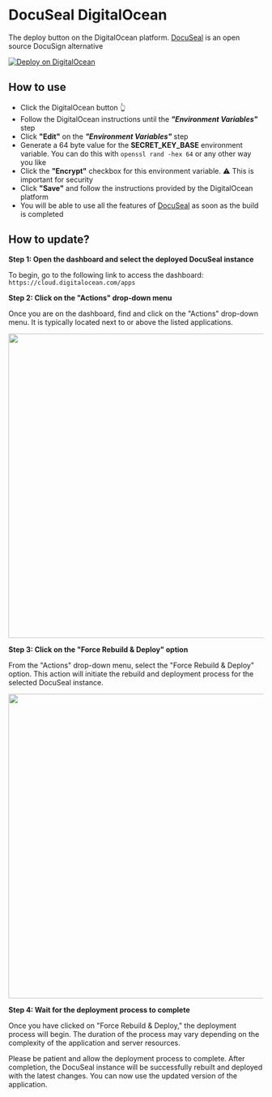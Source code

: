 # DocuSeal DigitalOcean

The deploy button on the DigitalOcean platform. [DocuSeal](https://www.docuseal.co/) is an open source DocuSign alternative

[![Deploy on DigitalOcean](https://www.deploytodo.com/do-btn-blue.svg)](https://cloud.digitalocean.com/apps/new?repo=https://github.com/docusealco/docuseal-digitalocean/tree/master&refcode=421d50f53990)

## How to use

- Click the DigitalOcean button 👆
- Follow the DigitalOcean instructions until the ***"Environment Variables"*** step
- Click **"Edit"** on the ***"Environment Variables"*** step
- Generate a 64 byte value for the **SECRET_KEY_BASE** environment variable. You can do this with `openssl rand -hex 64` or any other way you like
- Click the **"Encrypt"** checkbox for this environment variable. ⚠️ This is important for security
- Click **"Save"** and follow the instructions provided by the DigitalOcean platform
- You will be able to use all the features of [DocuSeal](https://www.docuseal.co/) as soon as the build is completed

## How to update?

**Step 1: Open the dashboard and select the deployed DocuSeal instance**

To begin, go to the following link to access the dashboard: `https://cloud.digitalocean.com/apps`

**Step 2: Click on the "Actions" drop-down menu**

Once you are on the dashboard, find and click on the "Actions" drop-down menu. It is typically located next to or above the listed applications.

<img src="https://github.com/docusealco/docuseal/assets/1176367/23067ba9-012d-4ba0-8df7-f4c5e2696324" width="600">

**Step 3: Click on the "Force Rebuild & Deploy" option**

From the "Actions" drop-down menu, select the "Force Rebuild & Deploy" option. This action will initiate the rebuild and deployment process for the selected DocuSeal instance.

<img src="https://github.com/docusealco/docuseal/assets/1176367/5ccf202f-4f94-41a4-8efb-f912257a7f6d" width="600">

**Step 4: Wait for the deployment process to complete**

Once you have clicked on "Force Rebuild & Deploy," the deployment process will begin. The duration of the process may vary depending on the complexity of the application and server resources.

Please be patient and allow the deployment process to complete. After completion, the DocuSeal instance will be successfully rebuilt and deployed with the latest changes. You can now use the updated version of the application.
